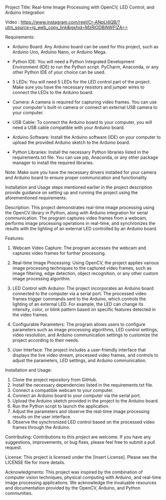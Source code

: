 Project Title: Real-time Image Processing with OpenCV, LED Control, and Arduino Integration

Video : https://www.instagram.com/reel/Cr-ANpLI4QB/?utm_source=ig_web_copy_link&igshid=MzRlODBiNWFlZA==

Requirements:
- Arduino Board: Any Arduino board can be used for this project, such as Arduino Uno, Arduino Nano, or Arduino Mega.

- Python IDE: You will need a Python Integrated Development Environment (IDE) to run the Python script. PyCharm, Anaconda, or any other Python IDE of your choice can be used.

- 5 LEDs: You will need 5 LEDs for the LED control part of the project. Make sure you have the necessary resistors and jumper wires to connect the LEDs to the Arduino board.

- Camera: A camera is required for capturing video frames. You can use your computer's built-in camera or connect an external USB camera to your computer.

- USB Cable: To connect the Arduino board to your computer, you will need a USB cable compatible with your Arduino board.

- Arduino Software: Install the Arduino software (IDE) on your computer to upload the provided Arduino sketch to the Arduino board.

- Python Libraries: Install the necessary Python libraries listed in the requirements.txt file. You can use pip, Anaconda, or any other package manager to install the required libraries.

Note: Make sure you have the necessary drivers installed for your camera and Arduino board to ensure proper communication and functionality.

Installation and Usage steps mentioned earlier in the project description provide guidance on setting up and running the project using the aforementioned requirements.



Description:
This project demonstrates real-time image processing using the OpenCV library in Python, along with Arduino integration for serial communication. The program captures video frames from a webcam, performs image processing operations in real-time, and synchronizes the results with the lighting of an external LED controlled by an Arduino board.

Features:
1. Webcam Video Capture: The program accesses the webcam and captures video frames for further processing.

2. Real-time Image Processing: Using OpenCV, the project applies various image processing techniques to the captured video frames, such as image filtering, edge detection, object recognition, or any other custom image processing algorithm.

3. LED Control with Arduino: The project incorporates an Arduino board connected to the computer via a serial port. The processed video frames trigger commands sent to the Arduino, which controls the lighting of an external LED. For example, the LED can change its intensity, color, or blink pattern based on specific features detected in the video frames.

4. Configurable Parameters: The program allows users to configure parameters such as image processing algorithms, LED control settings, video resolution, and Arduino communication settings to customize the project according to their needs.

5. User Interface: The project includes a user-friendly interface that displays the live video stream, processed video frames, and controls to adjust the parameters, LED settings, and Arduino communication.

Installation and Usage:
1. Clone the project repository from GitHub.
2. Install the necessary dependencies listed in the requirements.txt file.
3. Connect a compatible webcam to your computer.
4. Connect an Arduino board to your computer via the serial port.
5. Upload the Arduino sketch provided in the project to the Arduino board.
6. Run the Python script to launch the application.
7. Adjust the parameters and observe the real-time image processing results on the user interface.
8. Observe the synchronized LED control based on the processed video frames through the Arduino.

Contributing:
Contributions to this project are welcome. If you have any suggestions, improvements, or bug fixes, please feel free to submit a pull request.

License:
This project is licensed under the [Insert License]. Please see the LICENSE file for more details.

Acknowledgments:
This project was inspired by the combination of computer vision techniques, physical computing with Arduino, and real-time image processing applications. We acknowledge the invaluable resources and documentation provided by the OpenCV, Arduino, and Python communities.

